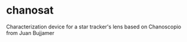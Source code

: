 # chanosat
Characterization device for a star tracker's lens based on Chanoscopio from Juan Bujjamer

